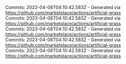 Commits: 2023-04-08T04:10:42.583Z - Generated via https://github.com/marketplace/actions/artificial-grass
<br>
Commits: 2023-04-08T04:10:42.583Z - Generated via https://github.com/marketplace/actions/artificial-grass
<br>
Commits: 2023-04-08T04:10:42.583Z - Generated via https://github.com/marketplace/actions/artificial-grass
<br>
Commits: 2023-04-08T04:10:42.583Z - Generated via https://github.com/marketplace/actions/artificial-grass
<br>
Commits: 2023-04-08T04:10:42.583Z - Generated via https://github.com/marketplace/actions/artificial-grass
<br>
